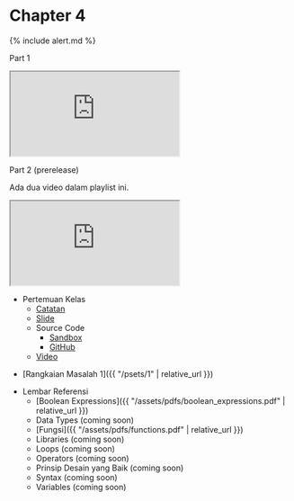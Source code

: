 # Chapter 4

{% include alert.md %}

Part 1

<div class="embed-responsive embed-responsive-16by9">
    <iframe allow="accelerometer; autoplay; encrypted-media; gyroscope; picture-in-picture" allowfullscreen class="embed-responsive-item" src="https://www.youtube.com/embed/yWLIgeMXp9Y?modestbranding=1&rel=0&showinfo=0" style="background-image: url('https://img.youtube.com/vi/yWLIgeMXp9Y/sddefault.jpg'); background-repeat: no-repeat; background-size: cover;"></iframe>
</div>

Part 2 (prerelease)

Ada dua video dalam playlist ini.

<div class="embed-responsive embed-responsive-16by9">
    <iframe allow="accelerometer; autoplay; encrypted-media; gyroscope; picture-in-picture" allowfullscreen class="embed-responsive-item" src="https://www.youtube.com/embed/videoseries?list=PLx0sYbCqOb8TBPRdmBHs5Iftvv9TPboYG&modestbranding=1&rel=0&showinfo=0" style="background-image: url('https://img.youtube.com/vi/wV3_gqYTQ2A/sddefault.jpg'); background-repeat: no-repeat; background-size: cover;"></iframe>
</div>

* Pertemuan Kelas
  * [Catatan](notes)
  * [Slide](http://bit.ly/infosma19-c-slide)
  * Source Code
    * [Sandbox](http://bit.ly/31dGuna)
    * [GitHub](https://github.com/informatikasma/lectures/tree/2019/4)
  * [Video](https://youtu.be/yWLIgeMXp9Y)

<!--
* Video Pendek
  * Data Types (coming soon)
  * Operators (coming soon)
  * Conditional Statements (coming soon)
  * Loops (coming soon)
  * Command Line (coming soon)
-->

* [Rangkaian Masalah 1]({{ "/psets/1" | relative_url }})

<!--
* Lab Belajar Mandiri
  * Command line
  * Boolean expression
  * Tipe data
  * Do while loop
  * For loop
  * While loop
  * Function
  * Operator
  * Placeholder
  * Syntax
  * Terminal
  * Typecasting
  * Variabel
-->

* Lembar Referensi
  * [Boolean Expressions]({{ "/assets/pdfs/boolean_expressions.pdf" | relative_url }})
  * Data Types (coming soon)
  * [Fungsi]({{ "/assets/pdfs/functions.pdf" | relative_url }})
  * Libraries (coming soon)
  * Loops (coming soon)
  * Operators (coming soon)
  * Prinsip Desain yang Baik (coming soon)
  * Syntax (coming soon)
  * Variables (coming soon)
